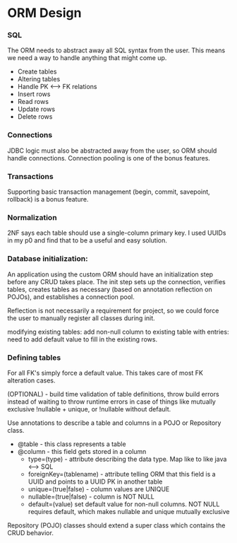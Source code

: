 # ORM Design

### SQL
The ORM needs to abstract away all SQL syntax from the user. This means we need a 
way to handle anything that might come up. 
- Create tables
- Altering tables
- Handle PK <--> FK relations
- Insert rows
- Read rows
- Update rows
- Delete rows

### Connections
JDBC logic must also be abstracted away from the user, so ORM should handle connections. Connection 
pooling is one of the bonus features. 


### Transactions
Supporting basic transaction management (begin, commit, savepoint, rollback) is a bonus feature.

### Normalization
2NF says each table should use a single-column primary key. I used UUIDs in my p0 and find 
that to be a useful and easy solution. 


### Database initialization:
An application using the custom ORM should have an initialization step before any CRUD takes place. 
The init step sets up the connection, verifies tables, creates tables as necessary 
(based on annotation reflection on POJOs), and establishes a connection pool.
 
Reflection is not necessarily a requirement for project, so we could force the user to manually
register all classes during init. 

modifying existing tables:
add non-null column to existing table with entries: need to add default value to fill in the existing rows.



### Defining tables
For all FK's simply force a default value. This takes care of most FK alteration cases.
 
(OPTIONAL) - build time validation of table definitions, throw build errors instead of waiting to
throw runtime errors in case of things like mutually exclusive !nullable + unique, or !nullable without
default.
 
Use annotations to describe a table and columns in a POJO or Repository class.
- @table - this class represents a table
- @column - this field gets stored in a column
  - type=(type) - attribute describing the data type. Map like to like java <--> SQL
  - foreignKey=(tablename) - attribute telling ORM that this field is a UUID and points to a
    UUID PK in another table 
  - unique=(true|false) - column values are UNIQUE
  - nullable=(true|false) - column is NOT NULL 
  - default=(value) set default value for non-null columns. NOT NULL requires default, 
    which makes nullable and unique mutually exclusive
  

Repository (POJO) classes should extend a super class which contains the CRUD behavior.
